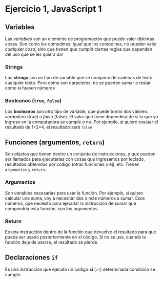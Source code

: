 # Ejercicio 1, JavaScript 1

## Variables

Las _variables_ son un elemento de programación que puede valer distintas cosas. Son como los comodines. Igual que los comodines, no pueden valer *cualquier cosa*, sino que tienen que cumplir ciertas reglas que dependen del uso que se les quiera dar

### Strings

Los __strings__ son un tipo de variable que se compone de cadenas de texto, cualquier texto. Pero como son caracteres, no se pueden sumar o restar como si fuesen números

### Booleanos (`true`, `false`)

Los __booleanos__ son _otro_ tipo de variable, que puede tomar dos valores: _verdadero_ (true) o _falso_ (false). El valor que tome dependerá de si lo que yo ingreso en la computadora se cumple o no. Por ejemplo, si quiero evaluar el resultado de 1+2=4, el resultado será `false`

## Funciones (argumentos, `return`)

Son objetos que tienen dentro un conjunto de instrucciones, y que pueden ser llamados para ejecutarlas con cosas que ingresamos por teclado, resultados obtenidos por código (otras funciones x ej), etc. Tienen `argumentos` y `return`.

### Argumentos

Son variables necesarias para usar la función. Por ejemplo, si quiero calcular una suma, voy a necesitar dos o más números a sumar. Esos números, que necesito para ejecutar la instrucción de sumar que compondría esta función, son los argumentos.

### Return

Es una instrucción dentro de la función que devuelve el resultado para que pueda ser usado posteriormente en el código. Si no se usa, cuando la función deja de usarse, el resultado se pierde.

## Declaraciones `if`

Es una instrucción que ejecuta un código **si** (`if`) determinada condición se cumple. 
